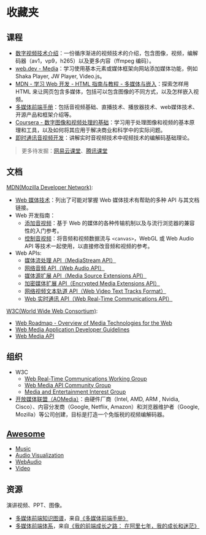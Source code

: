 # 收藏夹

## 课程

- [数字视频技术介绍](https://github.com/leandromoreira/digital_video_introduction)：一份循序渐进的视频技术的介绍，包含图像，视频，编解码器（av1，vp9，h265）以及更多内容（ffmpeg 编码）。
- [web.dev - Media](https://web.dev/media/)：学习使用基本元素或媒体框架向网站添加媒体功能，例如 Shaka Player, JW Player, Video.js。
- [MDN - 学习 Web 开发 - HTML 指南与教程 - 多媒体与嵌入](https://developer.mozilla.org/zh-CN/docs/Learn/HTML/Multimedia_and_embedding)：探索怎样用 HTML 来让网页包含多媒体，包括可以包含图像的不同方式，以及怎样嵌入视频。
- [多媒体前端手册](https://www.yuque.com/webmedia/handbook)：包括音视频基础、直播技术、播放器技术、web媒体技术、开源产品和框架介绍等。
- [Coursera - 数字图像和视频处理的基础](https://www.coursera.org/learn/digital)：学习用于处理图像和视频的基本原理和工具，以及如何将其应用于解决商业和科学中的实际问题。
- [即时通讯音视频开发](http://www.52im.net/thread-228-1-1.html)：讲解实时音视频技术中视频技术的编解码基础理论。

> 更多待发掘：[网易云课堂](https://study.163.com/)、[腾讯课堂](https://ke.qq.com/)

## 文档

[MDN(Mozilla Developer Network)](https://developer.mozilla.org/zh-CN/):

- [Web 媒体技术](https://developer.mozilla.org/zh-CN/docs/Web/媒体)：列出了可能对掌握 Web 媒体技术有帮助的多种 API 与其文档链接。
- Web 开发指南：
  - [添加音视频](https://developer.mozilla.org/zh-CN/docs/Web/Guide/Audio_and_video_delivery)：基于 Web 的媒体的各种传输机制以及与流行浏览器的兼容性的入门参考。
  - [控制音视频](https://developer.mozilla.org/zh-CN/docs/Web/Guide/Audio_and_video_manipulation)：将音频和视频数据流与 `<canvas>`，WebGL 或 Web Audio API 等技术一起使用，以直接修改音频和视频的参考。
- Web APIs:
  - [媒体流处理 API（MediaStream API）](https://developer.mozilla.org/zh-CN/docs/Web/API/Media_Streams_API)
  - [网络音频 API（Web Audio API）](https://developer.mozilla.org/zh-CN/docs/Web/API/Web_Audio_API)
  - [媒体源扩展 API（Media Source Extensions API）](https://developer.mozilla.org/zh-CN/docs/Web/API/Media_Source_Extensions_API) 
  - [加密媒体扩展 API（Encrypted Media Extensions API）](https://developer.mozilla.org/zh-CN/docs/Web/API/Encrypted_Media_Extensions_API)
  - [网络视频文本轨道 API（Web Video Text Tracks Format）](https://developer.mozilla.org/zh-CN/docs/Web/API/WebVTT_API)
  - [Web 实时通讯 API（Web Real-Time Communications API）](https://developer.mozilla.org/zh-CN/docs/Web/API/WebRTC_API)

[W3C(World Wide Web Consortium)](https://www.w3.org/):

- [Web Roadmap - Overview of Media Technologies for the Web](https://w3c.github.io/web-roadmaps/media/)
- [Web Media Application Developer Guidelines](https://github.com/w3c/webmediaguidelines/)
- [Web Media API](https://github.com/w3c/webmediaapi/)

## 组织

- W3C
  - [Web Real-Time Communications Working Group](https://www.w3.org/groups/wg/webrtc)
  - [Web Media API Community Group](https://www.w3.org/community/webmediaapi)
  - [Media and Entertainment Interest Group](https://www.w3.org/groups/ig/me)
- [开放媒体联盟（AOMedia）](http://aomedia.org/)：由硬件厂商（Intel, AMD, ARM , Nvidia, Cisco）、内容分发商（Google, Netflix, Amazon）和浏览器维护者（Google, Mozilla）等公司创建，目标是打造一个免版税的视频编解码器。
  
## [Awesome](https://github.com/sindresorhus/awesome)

- [Music](https://github.com/ciconia/awesome-music)
- [Audio Visualization](https://github.com/willianjusten/awesome-audio-visualization)
- [WebAudio](https://github.com/notthetup/awesome-webaudio)
- [Video](https://github.com/krzemienski/awesome-video)
  

## 资源

演讲视频、PPT、图像。

- [多媒体前端知识图谱](https://cdn.nlark.com/yuque/0/2019/jpeg/666307/1576205595971-af321329-d743-4ad8-8263-ca9a49531b1e.jpeg)，来自[《多媒体前端手册》](https://www.yuque.com/webmedia/handbook)
- [多媒体前端体系](https://img.alicdn.com/tfs/TB1wLphSXY7gK0jSZKzXXaikpXa-2348-1220.png)，来自[《我的前端成长之路： 在阿里七年，我的成长和迷茫》](https://fed.taobao.org/blog/taofed/do71ct/ttpk5r)
